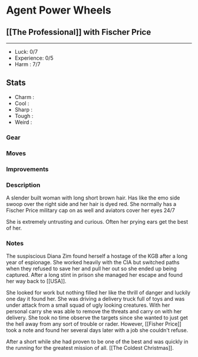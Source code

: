 # Agent Power Wheels
## [[The Professional]] with Fischer Price
---
 - Luck: 0/7
 - Experience: 0/5
 - Harm : 7/7

## Stats
- Charm : 
- Cool :
- Sharp :
- Tough :
- Weird :
 
### Gear

### Moves

### Improvements

### Description
A slender built woman with long short brown hair. Has like the emo side swoop over the right side and her hair is dyed red. She normally has a Fischer Price military cap on as well and aviators cover her eyes 24/7

She is extremely untrusting and curious. Often her prying ears get the best of her.
### Notes
The suspiscious Diana Zim found herself a hostage of the KGB after a long year of espionage. She worked heavily with the CIA but switched paths when they refused to save her and pull her out so she ended up being captured. After a long stint in prison she managed her escape and found her way back to [[USA]]. 

She looked for work but nothing filled her like the thrill of danger and luckily one day it found her. She was driving a delivery truck full of toys and was under attack from a small squad of ugly looking creatures. With her personal carry she was able to remove the threats and carry on with her delivery. She took no time observe the targets since she wanted to just get the hell away from any sort of trouble or rader. However, [[Fisher Price]] took a note and found her several days later with a job she couldn't refuse.

After a short while she had proven to be one of the best and was quickly in the running for the greatest mission of all. [[The Coldest Christmas]].